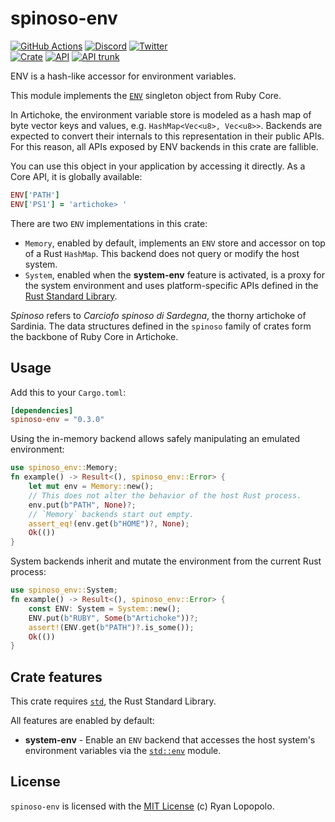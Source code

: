 # spinoso-env

[![GitHub Actions](https://github.com/artichoke/artichoke/workflows/CI/badge.svg)](https://github.com/artichoke/artichoke/actions)
[![Discord](https://img.shields.io/discord/607683947496734760)](https://discord.gg/QCe2tp2)
[![Twitter](https://img.shields.io/twitter/follow/artichokeruby?label=Follow&style=social)](https://twitter.com/artichokeruby)
<br>
[![Crate](https://img.shields.io/crates/v/spinoso-env.svg)](https://crates.io/crates/spinoso-env)
[![API](https://docs.rs/spinoso-env/badge.svg)](https://docs.rs/spinoso-env)
[![API trunk](https://img.shields.io/badge/docs-trunk-blue.svg)](https://artichoke.github.io/artichoke/spinoso_env/)

ENV is a hash-like accessor for environment variables.

This module implements the [`ENV`] singleton object from Ruby Core.

In Artichoke, the environment variable store is modeled as a hash map of byte
vector keys and values, e.g. `HashMap<Vec<u8>, Vec<u8>>`. Backends are expected
to convert their internals to this representation in their public APIs. For this
reason, all APIs exposed by ENV backends in this crate are fallible.

You can use this object in your application by accessing it directly. As a Core
API, it is globally available:

```ruby
ENV['PATH']
ENV['PS1'] = 'artichoke> '
```

There are two `ENV` implementations in this crate:

- `Memory`, enabled by default, implements an `ENV` store and accessor on top of
  a Rust `HashMap`. This backend does not query or modify the host system.
- `System`, enabled when the **system-env** feature is activated, is a proxy for
  the system environment and uses platform-specific APIs defined in the [Rust
  Standard Library].

_Spinoso_ refers to _Carciofo spinoso di Sardegna_, the thorny artichoke of
Sardinia. The data structures defined in the `spinoso` family of crates form the
backbone of Ruby Core in Artichoke.

## Usage

Add this to your `Cargo.toml`:

```toml
[dependencies]
spinoso-env = "0.3.0"
```

Using the in-memory backend allows safely manipulating an emulated environment:

```rust
use spinoso_env::Memory;
fn example() -> Result<(), spinoso_env::Error> {
    let mut env = Memory::new();
    // This does not alter the behavior of the host Rust process.
    env.put(b"PATH", None)?;
    // `Memory` backends start out empty.
    assert_eq!(env.get(b"HOME")?, None);
    Ok(())
}
```

System backends inherit and mutate the environment from the current Rust
process:

```rust
use spinoso_env::System;
fn example() -> Result<(), spinoso_env::Error> {
    const ENV: System = System::new();
    ENV.put(b"RUBY", Some(b"Artichoke"))?;
    assert!(ENV.get(b"PATH")?.is_some());
    Ok(())
}
```

## Crate features

This crate requires [`std`], the Rust Standard Library.

All features are enabled by default:

- **system-env** - Enable an `ENV` backend that accesses the host system's
  environment variables via the [`std::env`] module.

## License

`spinoso-env` is licensed with the [MIT License](LICENSE) (c) Ryan Lopopolo.

[`env`]: https://ruby-doc.org/core-3.1.2/ENV.html
[`hashmap`]: std::collections::HashMap
[rust standard library]: https://doc.rust-lang.org/std/
[`std`]: https://doc.rust-lang.org/std/
[`std::env`]: https://doc.rust-lang.org/std/env/index.html
